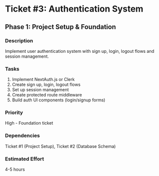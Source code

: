 # Ticket #3: Authentication System

## Phase 1: Project Setup & Foundation

### Description

Implement user authentication system with sign up, login, logout flows and session management.

### Tasks

1. Implement NextAuth.js or Clerk
2. Create sign up, login, logout flows
3. Set up session management
4. Create protected route middleware
5. Build auth UI components (login/signup forms)

### Priority

High - Foundation ticket

### Dependencies

Ticket #1 (Project Setup), Ticket #2 (Database Schema)

### Estimated Effort

4-5 hours
